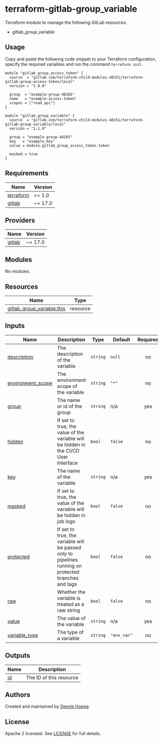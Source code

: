 # terraform-gitlab-group_variable

Terraform module to manage the following GitLab resources:

* gitlab_group_variable

## Usage

Copy and paste the following code snippet to your Terraform configuration,
specify the required variables and run the command `terraform init`.

```hcl
module "gitlab_group_access_token" {
  source  = "gitlab.com/terraform-child-modules-48151/terraform-gitlab-group-access-token/local"
  version = "1.0.0"

  group  = "example-group-48165"
  name   = "example-access-token"
  scopes = ["read_api"]
}

module "gitlab_group_variable" {
  source  = "gitlab.com/terraform-child-modules-48151/terraform-gitlab-group-variable/local"
  version = "1.1.0"

  group = "example-group-48165"
  key   = "example_key"
  value = module.gitlab_group_access_token.token

  masked = true
}
```

<!-- BEGIN_TF_DOCS -->
## Requirements

| Name | Version |
|------|---------|
| <a name="requirement_terraform"></a> [terraform](#requirement\_terraform) | >= 1.0 |
| <a name="requirement_gitlab"></a> [gitlab](#requirement\_gitlab) | ~> 17.0 |

## Providers

| Name | Version |
|------|---------|
| <a name="provider_gitlab"></a> [gitlab](#provider\_gitlab) | ~> 17.0 |

## Modules

No modules.

## Resources

| Name | Type |
|------|------|
| [gitlab_group_variable.this](https://registry.terraform.io/providers/gitlabhq/gitlab/latest/docs/resources/group_variable) | resource |

## Inputs

| Name | Description | Type | Default | Required |
|------|-------------|------|---------|:--------:|
| <a name="input_description"></a> [description](#input\_description) | The description of the variable | `string` | `null` | no |
| <a name="input_environment_scope"></a> [environment\_scope](#input\_environment\_scope) | The environment scope of the variable | `string` | `"*"` | no |
| <a name="input_group"></a> [group](#input\_group) | The name or id of the group | `string` | n/a | yes |
| <a name="input_hidden"></a> [hidden](#input\_hidden) | If set to true, the value of the variable will be hidden in the CI/CD User Interface | `bool` | `false` | no |
| <a name="input_key"></a> [key](#input\_key) | The name of the variable | `string` | n/a | yes |
| <a name="input_masked"></a> [masked](#input\_masked) | If set to true, the value of the variable will be hidden in job logs | `bool` | `false` | no |
| <a name="input_protected"></a> [protected](#input\_protected) | If set to true, the variable will be passed only to pipelines running on protected branches and tags | `bool` | `false` | no |
| <a name="input_raw"></a> [raw](#input\_raw) | Whether the variable is treated as a raw string | `bool` | `false` | no |
| <a name="input_value"></a> [value](#input\_value) | The value of the variable | `string` | n/a | yes |
| <a name="input_variable_type"></a> [variable\_type](#input\_variable\_type) | The type of a variable | `string` | `"env_var"` | no |

## Outputs

| Name | Description |
|------|-------------|
| <a name="output_id"></a> [id](#output\_id) | The ID of this resource |
<!-- END_TF_DOCS -->

## Authors

Created and maintained by [Dennis Hoppe](https://gitlab.com/dhoppeIT).

## License

Apache 2 licensed. See [LICENSE](LICENSE) for full details.
